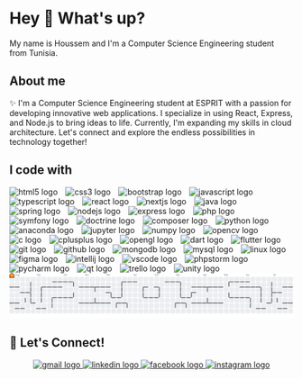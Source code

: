 <h1 align="left">Hey 👋 What's up?</h1>

<p align="left">
  My name is Houssem and I'm a Computer Science Engineering student from Tunisia.
</p>

<h2 align="left">About me</h2>

<p align="left">
  ✨ I'm a Computer Science Engineering student at ESPRIT with a passion for developing innovative web applications. I specialize in using React, Express, and Node.js to bring ideas to life. Currently, I'm expanding my skills in cloud architecture. Let's connect and explore the endless possibilities in technology together!
</p>

<h2 align="left">I code with</h2>

<div align="left">
  <img src="https://cdn.jsdelivr.net/gh/devicons/devicon/icons/html5/html5-original.svg" width="28" alt="html5 logo" />
  <img width="6" />
  <img src="https://cdn.jsdelivr.net/gh/devicons/devicon/icons/css3/css3-original.svg" width="28" alt="css3 logo" />
  <img width="6" />
  <img src="https://cdn.jsdelivr.net/gh/devicons/devicon/icons/bootstrap/bootstrap-original.svg" width="28" alt="bootstrap logo" />
  <img width="6" />
  <img src="https://cdn.jsdelivr.net/gh/devicons/devicon/icons/javascript/javascript-original.svg" width="28" alt="javascript logo" />
  <img width="6" />
  <img src="https://cdn.simpleicons.org/typescript/3178C6" width="28" alt="typescript logo" />
  <img width="6" />
  <img src="https://cdn.jsdelivr.net/gh/devicons/devicon/icons/react/react-original.svg" width="28" alt="react logo" />
  <img width="6" />
  <img src="https://cdn.jsdelivr.net/gh/devicons/devicon/icons/nextjs/nextjs-original.svg" width="28" alt="nextjs logo" />
  <img width="6" />
  <img src="https://cdn.jsdelivr.net/gh/devicons/devicon/icons/java/java-original.svg" width="28" alt="java logo" />
  <img width="6" />
  <img src="https://cdn.jsdelivr.net/gh/devicons/devicon/icons/spring/spring-original.svg" width="28" alt="spring logo" />
  <img width="6" />
  <img src="https://cdn.jsdelivr.net/gh/devicons/devicon/icons/nodejs/nodejs-original.svg" width="28" alt="nodejs logo" />
  <img width="6" />
  <img src="https://cdn.jsdelivr.net/gh/devicons/devicon/icons/express/express-original.svg" width="28" alt="express logo" />
  <img width="6" />
  <img src="https://cdn.jsdelivr.net/gh/devicons/devicon/icons/php/php-original.svg" width="28" alt="php logo" />
  <img width="6" />
  <img src="https://cdn.jsdelivr.net/gh/devicons/devicon/icons/symfony/symfony-original.svg" width="28" alt="symfony logo" />
  <img width="6" />
  <img src="https://cdn.jsdelivr.net/gh/devicons/devicon/icons/doctrine/doctrine-original.svg" width="28" alt="doctrine logo" />
  <img width="6" />
  <img src="https://cdn.jsdelivr.net/gh/devicons/devicon/icons/composer/composer-original.svg" width="28" alt="composer logo" />
  <img width="6" />
  <img src="https://cdn.jsdelivr.net/gh/devicons/devicon/icons/python/python-original.svg" width="28" alt="python logo" />
  <img width="6" />
  <img src="https://cdn.jsdelivr.net/gh/devicons/devicon/icons/anaconda/anaconda-original.svg" width="28" alt="anaconda logo" />
  <img width="6" />
  <img src="https://cdn.jsdelivr.net/gh/devicons/devicon/icons/jupyter/jupyter-original.svg" width="28" alt="jupyter logo" />
  <img width="6" />
  <img src="https://cdn.jsdelivr.net/gh/devicons/devicon/icons/numpy/numpy-original.svg" width="28" alt="numpy logo" />
  <img width="6" />
  <img src="https://cdn.jsdelivr.net/gh/devicons/devicon/icons/opencv/opencv-original.svg" width="28" alt="opencv logo" />
  <img width="6" />
  <img src="https://cdn.jsdelivr.net/gh/devicons/devicon/icons/c/c-original.svg" width="28" alt="c logo" />
  <img width="6" />
  <img src="https://cdn.jsdelivr.net/gh/devicons/devicon/icons/cplusplus/cplusplus-original.svg" width="28" alt="cplusplus logo" />
  <img width="6" />
  <img src="https://cdn.jsdelivr.net/gh/devicons/devicon/icons/opengl/opengl-original.svg" width="28" alt="opengl logo" />
  <img width="6" />
  <img src="https://cdn.jsdelivr.net/gh/devicons/devicon/icons/dart/dart-original.svg" width="28" alt="dart logo" />
  <img width="6" />
  <img src="https://cdn.jsdelivr.net/gh/devicons/devicon/icons/flutter/flutter-original.svg" width="28" alt="flutter logo" />
  <img width="6" />
  <img src="https://cdn.jsdelivr.net/gh/devicons/devicon/icons/git/git-original.svg" width="28" alt="git logo" />
  <img width="6" />
  <img src="https://cdn.jsdelivr.net/gh/devicons/devicon/icons/github/github-original.svg" width="28" alt="github logo" />
  <img width="6" />
  <img src="https://cdn.jsdelivr.net/gh/devicons/devicon/icons/mongodb/mongodb-original.svg" width="28" alt="mongodb logo" />
  <img width="6" />
  <img src="https://cdn.jsdelivr.net/gh/devicons/devicon/icons/mysql/mysql-original.svg" width="28" alt="mysql logo" />
  <img width="6" />
  <img src="https://cdn.jsdelivr.net/gh/devicons/devicon/icons/linux/linux-original.svg" width="28" alt="linux logo" />
  <img width="6" />
  <img src="https://cdn.jsdelivr.net/gh/devicons/devicon/icons/figma/figma-original.svg" width="28" alt="figma logo" />
  <img width="6" />
  <img src="https://cdn.jsdelivr.net/gh/devicons/devicon/icons/intellij/intellij-original.svg" width="28" alt="intellij logo" />
  <img width="6" />
  <img src="https://cdn.jsdelivr.net/gh/devicons/devicon/icons/vscode/vscode-original.svg" width="28" alt="vscode logo" />
  <img width="6" />
  <img src="https://cdn.jsdelivr.net/gh/devicons/devicon/icons/phpstorm/phpstorm-original.svg" width="28" alt="phpstorm logo" />
  <img width="6" />
  <img src="https://cdn.jsdelivr.net/gh/devicons/devicon/icons/pycharm/pycharm-original.svg" width="28" alt="pycharm logo" />
  <img width="6" />
  <img src="https://cdn.jsdelivr.net/gh/devicons/devicon/icons/qt/qt-original.svg" width="28" alt="qt logo" />
  <img width="6" />
  <img src="https://cdn.jsdelivr.net/gh/devicons/devicon/icons/trello/trello-plain.svg" width="28" alt="trello logo" />
  <img width="6" />
  <img src="https://cdn.jsdelivr.net/gh/devicons/devicon/icons/unity/unity-original.svg" width="28" alt="unity logo" />
</div>

<picture>
  <source media="(prefers-color-scheme: dark)" srcset="https://raw.githubusercontent.com/labidi-houssem/labidi-houssem/output/pacman-contribution-graph-dark.svg">
  <source media="(prefers-color-scheme: light)" srcset="https://raw.githubusercontent.com/labidi-houssem/labidi-houssem/output/pacman-contribution-graph.svg">
  <img alt="pacman contribution graph" src="https://raw.githubusercontent.com/labidi-houssem/labidi-houssem/output/pacman-contribution-graph.svg">
</picture>

<h2 align="left">💬 Let's Connect!</h2>

<div align="center">
  <a href="mailto:houssemm.labidi@gmail.com" target="_blank">
    <img src="https://raw.githubusercontent.com/maurodesouza/profile-readme-generator/master/src/assets/icons/social/gmail/default.svg" width="40" alt="gmail logo"  />
  </a>
  <a href="https://www.linkedin.com/in/houssem-labidi/" target="_blank">
    <img src="https://raw.githubusercontent.com/maurodesouza/profile-readme-generator/master/src/assets/icons/social/linkedin/default.svg" width="40" alt="linkedin logo"  />
  </a>
  <a href="https://www.facebook.com/houssem.alabidi" target="_blank">
    <img src="https://raw.githubusercontent.com/maurodesouza/profile-readme-generator/master/src/assets/icons/social/facebook/default.svg" width="40" alt="facebook logo"  />
  </a>
  <a href="https://www.instagram.com/houssem.labidi/" target="_blank">
    <img src="https://raw.githubusercontent.com/maurodesouza/profile-readme-generator/master/src/assets/icons/social/instagram/default.svg" width="40" alt="instagram logo"  />
  </a>
</div>
